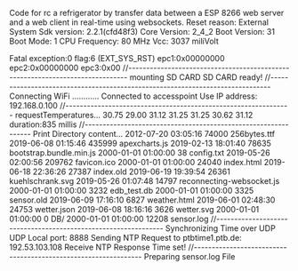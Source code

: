 Code for rc a refrigerator by transfer data between a ESP 8266 web server
  and a web client in real-time using websockets.
  Reset reason: External System
Sdk version: 2.2.1(cfd48f3)
Core Version: 2_4_2
Boot Version: 31
Boot Mode: 1
CPU Frequency: 80 MHz
Vcc: 3037 miliVolt
                                                                   
Fatal exception:0 flag:6 (EXT_SYS_RST) epc1:0x00000000 epc2:0x00000000 epc3:0x00
//------------------------------------------------------------------------------
mounting SD CARD
SD CARD ready!
//------------------------------------------------------------------------------
Connecting WiFi
............
Connected to accesspoint Use IP address: 192.168.0.100
//---------------------------------------------------------------
requestTemperatures...
30.75
29.00
31.12
31.25
31.25
30.62
31.12
duration:835 millis
//---------------------------------------------------------------
Print Directory content...
2012-07-20 03:05:16      74000 256bytes.ttf
2019-06-08 01:15:46     435999 apexcharts.js
2019-02-13 18:01:40      78635 bootstrap.bundle.min.js
2000-01-01 01:00:00         38 config.txt
2019-05-26 02:00:56     209762 favicon.ico
2000-01-01 01:00:00      24040 index.html
2019-06-18 22:36:26      27387 index.old
2019-06-19 19:39:54      26361 kuehlschrank.svg
2019-05-26 01:07:48      14797 reconnecting-websocket.js
2000-01-01 01:00:00       3232 edb_test.db
2000-01-01 01:00:00       3325 sensor.old
2019-06-09 17:16:10       6827 weather.html
2019-06-01 02:48:30      24753 wetter.json
2019-06-08 18:16:16       3626 wetter.svg
2000-01-01 01:00:00          0 DB/
2000-01-01 01:00:00      12208 sensor.log
//---------------------------------------------------------------
Synchronizing Time over UDP
UDP Local port: 8888
Sending NTP Request to
ptbtime1.ptb.de: 192.53.103.108
Receive NTP Response
Time set!
//---------------------------------------------------------------
Preparing sensor.log File
